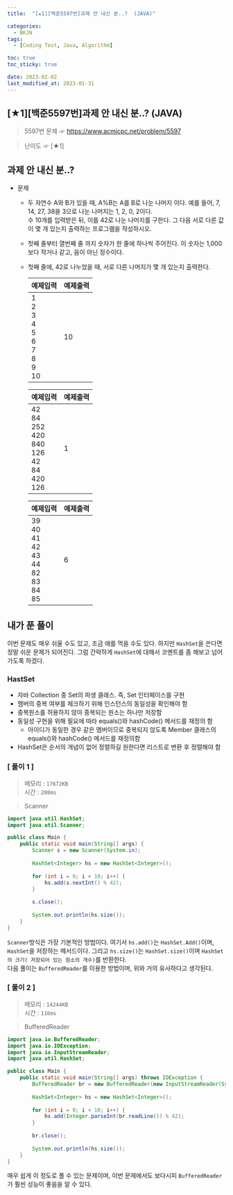 ```yaml
---
title:  "[★1][백준5597번]과제 안 내신 분..?  (JAVA)" 

categories:
  - BKJN
tags:
  - [Coding Test, Java, Algorithm]

toc: true
toc_sticky: true

date: 2023-02-02
last_modified_at: 2023-01-31
---
```

[★1][백준5597번]과제 안 내신 분..? (JAVA)
----
> 5597번 문제 ☞ <https://www.acmicpc.net/problem/5597> 

> 난이도 ☞ [★1]
  
## 과제 안 내신 분..?
  
- 문제
  - 두 자연수 A와 B가 있을 때, A%B는 A를 B로 나눈 나머지 이다. 예를 들어, 7, 14, 27, 38을 3으로 나눈 나머지는 1, 2, 0, 2이다.<br>수 10개를 입력받은 뒤, 이를 42로 나눈 나머지를 구한다. 그 다음 서로 다른 값이 몇 개 있는지 출력하는 프로그램을 작성하시오.
  - 첫째 줄부터 열번째 줄 까지 숫자가 한 줄에 하나씩 주어진다. 이 숫자는 1,000보다 작거나 같고, 음이 아닌 정수이다.
  - 첫째 줄에, 42로 나누었을 때, 서로 다른 나머지가 몇 개 있는지 출력한다.
    
	|예제입력|예제출력|
	|:--|:--|
	|1<br>2<br>3<br>4<br>5<br>6<br>7<br>8<br>9<br>10|10|

	|예제입력|예제출력|
	|:--|:--|
	|42<br>84<br>252<br>420<br>840<br>126<br>42<br>84<br>420<br>126|1|

	|예제입력|예제출력|
	|:--|:--|
	|39<br>40<br>41<br>42<br>43<br>44<br>82<br>83<br>84<br>85|6|

## 내가 푼 풀이  
이번 문제도 매우 쉬울 수도 있고, 조금 애를 먹을 수도 있다. 하지만 `HashSet`을 쓴다면 정말 쉬운 문제가 되어진다. 그럼 간략하게 `HashSet`에 대해서 코멘트를 좀 해보고 넘어가도록 하겠다.

### HastSet

- 자바 Collection 중 Set의 파생 클래스. 즉, Set 인터페이스를 구현
- 멤버의 중복 여부를 체크하기 위해 인스턴스의 동일성을 확인해야 함
- 중복원소를 허용하지 않아 중복되는 원소는 하나만 저장함
- 동일성 구현을 위해 필요에 따라 equals()와 hashCode() 메서드를 재정의 함
  - 아이디가 동일한 경우 같은 멤버이므로 중복되지 않도록 Member 클래스의 equals()와 hashCode() 메서드를 재정의함
- HashSet은 순서의 개념이 없어 정렬하길 원한다면 리스트로 변환 후 정렬해야 함

### [ 풀이 1 ]

>메모리 : `17672KB`  
>시간 : `208ms`  

>Scanner
  
```java
import java.util.HashSet;
import java.util.Scanner;

public class Main {
	public static void main(String[] args) {
		Scanner s = new Scanner(System.in);
		
		HashSet<Integer> hs = new HashSet<Integer>();
		
		for (int i = 0; i < 10; i++) {
			hs.add(s.nextInt() % 42);
		}
		
		s.close();
		
		System.out.println(hs.size());
	}
}
```
`Scanner`방식은 가장 기본적인 방법이다. 여기서 `hs.add()`는 `HashSet.Add()`이며, `HashSet`을 저장하는 메서드이다. 그리고 `hs.size()`는 `HashSet.size()`이며 `HashSet 의 크기( 저장되어 있는 원소의 개수)`를 반환한다.<br>다음 풀이는 `BufferedReader`를 이용한 방법이며, 위와 거의 유사하다고 생각된다.
### [ 풀이 2 ]  
>메모리 : `14244KB`  
>시간 : `116ms`  
  
>BufferedReader
  
```java
import java.io.BufferedReader;
import java.io.IOException;
import java.io.InputStreamReader;
import java.util.HashSet;

public class Main {
	public static void main(String[] args) throws IOException {
		BufferedReader br = new BufferedReader(new InputStreamReader(System.in));
		
		HashSet<Integer> hs = new HashSet<Integer>();
		
		for (int i = 0; i < 10; i++) {
			hs.add(Integer.parseInt(br.readLine()) % 42);
		}
		
		br.close();
		
		System.out.println(hs.size());
	}
}
```
매우 쉽게 이 정도로 풀 수 있는 문제이며, 이번 문제에서도 보다시피 `BufferedReader`가 훨씬 성능이 좋음을 알 수 있다.